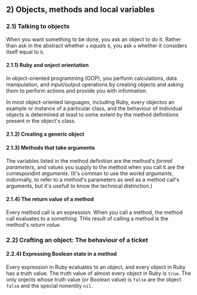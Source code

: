 ## 2) Objects, methods and local variables

### 2.1) Talking to objects

When you want something to be done, you ask an object to do it. Rather than ask in the abstract whether `a` *equals* `b`, you ask `a` whether it considers itself equal to `b`. 

#### 2.1.1) Ruby and onject orientation

In object-oriented programming (OOP), you perform calculations, data manipulation, and input/output operations by creating objects and asking them to perform actions and provide you with information.

In most object-oriented languages, including Ruby, every objectos an example or instance of a particular class, and the behaviour of individual objects is determined at least to some extent by the method definitions present in the object's class.

#### 2.1.2) Creating a generic object

#### 2.1.3) Methods that take arguments

The variables listed in the method definition are the method's *formal parameters*, and values you supply to the method when you call it are the correspondint *arguments*. (It's comman to use the workd *arguments*, indormally, to refer to a method's parameters as well as a method call's arguments, but it's usefull to know the technical distinction.)

#### 2.1.4) The return value of a method

Every method call is an expression. When you call a method, the method call evaluates to a something. THis result of calling a method is the method's *return value*.

### 2.2) Crafting an object: The behaviour of a ticket

#### 2.2.4) Expressing Boolean state in a method

Every expression in Ruby ecaluates to an object, and every object in Ruby has a truth value. The truth value of almost every object in Ruby is `true`. The only onjects whose truth value (or Boolean value) is `false` are the object `false` and the special nonentity `nil`.
